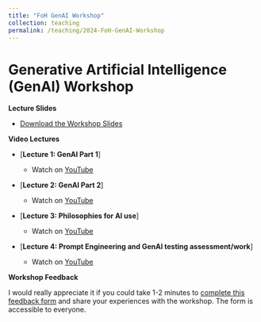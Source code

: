 ```yaml
---
title: "FoH GenAI Workshop"
collection: teaching
permalink: /teaching/2024-FoH-GenAI-Workshop
---
```


# Generative Artificial Intelligence (GenAI) Workshop 

**Lecture Slides**
- [Download the Workshop Slides](GenAI/Ambikairajah_FoH_GenAI_Workshop_2024.pdf)

**Video Lectures**
- [**Lecture 1: GenAI Part 1**]
  - Watch on [YouTube](https://youtu.be/bh_BvZD8mrE)

- [**Lecture 2: GenAI Part 2**]
  - Watch on [YouTube](https://youtu.be/Hdz1stBY5ag)
  
- [**Lecture 3: Philosophies for AI use**]
  - Watch on [YouTube](https://youtu.be/wD-6viUk2Ys)

- [**Lecture 4: Prompt Engineering and GenAI testing assessment/work**]
  - Watch on [YouTube](https://youtu.be/mJklI-DgPSE)

**Workshop Feedback**

I would really appreciate it if you could take 1-2 minutes to [complete this feedback form](https://forms.office.com/r/kmEq54qWtG) and share your experiences with the workshop. The form is accessible to everyone. 